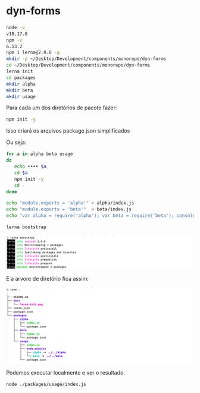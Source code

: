 # dyn-forms

```bash
node -v
v10.17.0
npm -v
6.13.2
npm i lerna@2.9.0 -g
mkdir -p ~/Desktop/Development/components/monorepo/dyn-forms
cd ~/Desktop/Development/components/monorepo/dyn-forms
lerna init
cd packages
mkdir alpha
mkdir beta
mkdir usage
```

Para cada um dos diretórios de pacote fazer:

```bash
npm init -y
```

Isso criará os arquivos package.json simplificados

Ou seja:

```bash
for a in alpha beta usage 
do 
   echo •••• $a 
   cd $a
   npm init -y
   cd -
done
```

```bash
echo "module.exports = 'alpha'" > alpha/index.js
echo "module.exports = 'beta'"  > beta/index.js
echo "var alpha = require('alpha'); var beta = require('beta'); console.log(alpha + ' ' + beta)" > usage/index.js
```

```bash
lerna bootstrap 
```

![](docs/lerna-bootstrap.png)

E a arvore de diretório fica assim:

![](docs/tree-final.png)

Podemos executar localmente e ver o resultado.

```bash
node ./packages/usage/index.js 
```

